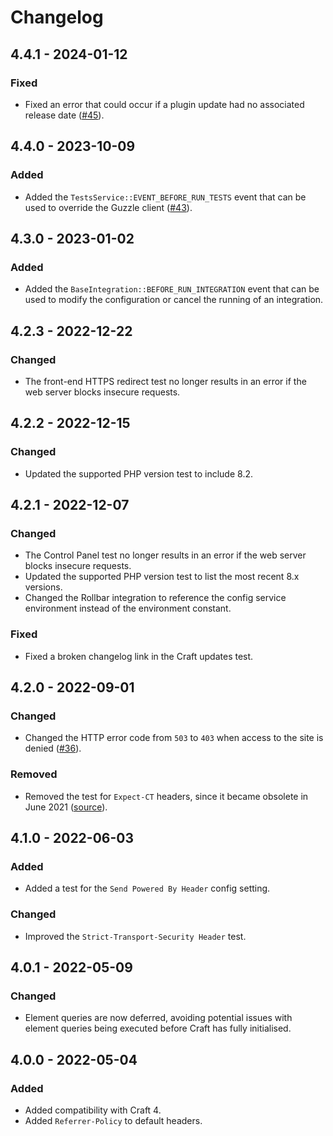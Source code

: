 # Changelog

## 4.4.1 - 2024-01-12

### Fixed

- Fixed an error that could occur if a plugin update had no associated release date ([#45](https://github.com/putyourlightson/craft-sherlock/issues/45)).

## 4.4.0 - 2023-10-09

### Added

- Added the `TestsService::EVENT_BEFORE_RUN_TESTS` event that can be used to override the Guzzle client ([#43](https://github.com/putyourlightson/craft-sherlock/issues/43)).

## 4.3.0 - 2023-01-02

### Added

- Added the `BaseIntegration::BEFORE_RUN_INTEGRATION` event that can be used to modify the configuration or cancel the running of an integration.

## 4.2.3 - 2022-12-22

### Changed

- The front-end HTTPS redirect test no longer results in an error if the web server blocks insecure requests.

## 4.2.2 - 2022-12-15

### Changed

- Updated the supported PHP version test to include 8.2.

## 4.2.1 - 2022-12-07

### Changed

- The Control Panel test no longer results in an error if the web server blocks insecure requests.
- Updated the supported PHP version test to list the most recent 8.x versions.
- Changed the Rollbar integration to reference the config service environment instead of the environment constant.

### Fixed

- Fixed a broken changelog link in the Craft updates test.

## 4.2.0 - 2022-09-01

### Changed

- Changed the HTTP error code from `503` to `403` when access to the site is denied ([#36](https://github.com/putyourlightson/craft-sherlock/issues/36)).

### Removed

- Removed the test for `Expect-CT` headers, since it became obsolete in June 2021 ([source](https://developer.mozilla.org/en-US/docs/Web/HTTP/Headers/Expect-CT#browser_compatibility)).

## 4.1.0 - 2022-06-03

### Added

- Added a test for the `Send Powered By Header` config setting.

### Changed

- Improved the `Strict-Transport-Security Header` test.

## 4.0.1 - 2022-05-09

### Changed

- Element queries are now deferred, avoiding potential issues with element queries being executed before Craft has fully initialised.

## 4.0.0 - 2022-05-04

### Added

- Added compatibility with Craft 4.
- Added `Referrer-Policy` to default headers.
